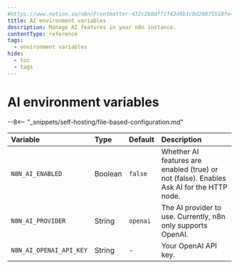 ```yaml
---
#https://www.notion.so/n8n/Frontmatter-432c2b8dff1f43d4b1c8d20075510fe4
title: AI environment variables
description: Manage AI features in your n8n instance.
contentType: reference
tags:
  - environment variables
hide:
  - toc
  - tags
---
```


# AI environment variables

--8<-- "_snippets/self-hosting/file-based-configuration.md"

| Variable | Type  | Default  | Description |
| :------- | :---- | :------- | :---------- |
| `N8N_AI_ENABLED` | Boolean | `false` | Whether AI features are enabled (true) or not (false). Enables Ask AI for the HTTP node.|
| `N8N_AI_PROVIDER` | String | `openai` | The AI provider to use. Currently, n8n only supports OpenAI. |
| `N8N_AI_OPENAI_API_KEY` | String | - | Your OpenAI API key. |

